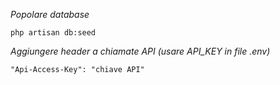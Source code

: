 *Popolare database*

```
php artisan db:seed
```

*Aggiungere header a chiamate API (usare API_KEY in file .env)*

```
"Api-Access-Key": "chiave API"
```
